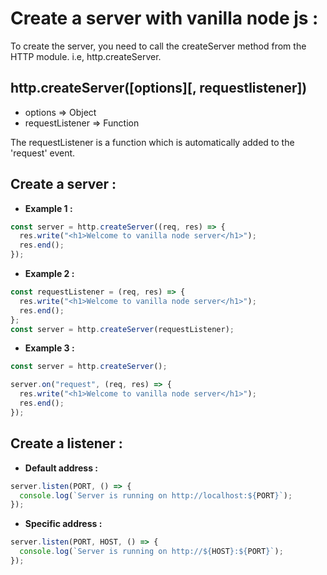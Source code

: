 # Create a server with vanilla node js :

To create the server, you need to call the createServer method from the HTTP module. i.e, http.createServer.

## http.createServer([options][, requestlistener])

- options => Object
- requestListener => Function

The requestListener is a function which is automatically added to the 'request' event.

## Create a server :

- **Example 1 :**

```js
const server = http.createServer((req, res) => {
  res.write("<h1>Welcome to vanilla node server</h1>");
  res.end();
});
```

- **Example 2 :**

```js
const requestListener = (req, res) => {
  res.write("<h1>Welcome to vanilla node server</h1>");
  res.end();
};
const server = http.createServer(requestListener);
```

- **Example 3 :**

```js
const server = http.createServer();

server.on("request", (req, res) => {
  res.write("<h1>Welcome to vanilla node server</h1>");
  res.end();
});
```

## Create a listener :

- **Default address :**

```js
server.listen(PORT, () => {
  console.log(`Server is running on http://localhost:${PORT}`);
});
```

- **Specific address :**

```js
server.listen(PORT, HOST, () => {
  console.log(`Server is running on http://${HOST}:${PORT}`);
});
```
